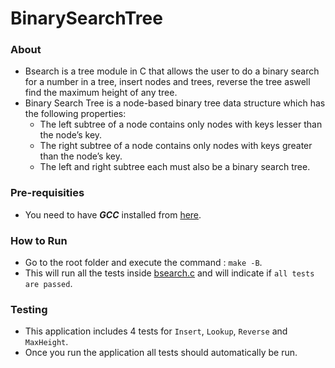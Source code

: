 # BinarySearchTree

### About
* Bsearch is a tree module in C that allows the user to do a binary search for a number in a tree, insert nodes and trees, reverse the tree aswell find the maximum height of any tree.
* Binary Search Tree is a node-based binary tree data structure which has the following properties:
    * The left subtree of a node contains only nodes with keys lesser than the node’s key.
    * The right subtree of a node contains only nodes with keys greater than the node’s key.
    * The left and right subtree each must also be a binary search tree.


### Pre-requisities 
* You need to have ***GCC*** installed from [here](https://gcc.gnu.org/install/).

### How to Run
* Go to the root folder and execute the command : ```make -B```.
* This will run all the tests inside [bsearch.c](bsearch.c) and will indicate if ```all tests are passed```.

### Testing 
* This application includes 4 tests for ```Insert```, ```Lookup```, ```Reverse``` and ```MaxHeight```.
* Once you run the application all tests should automatically be run. 


